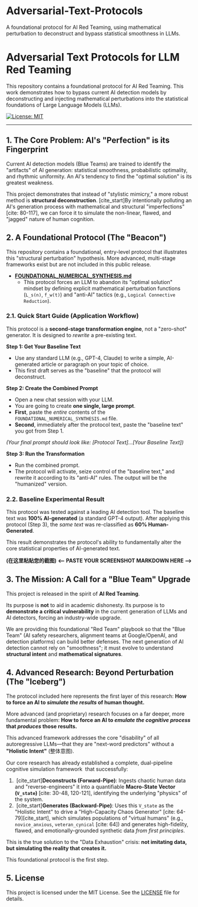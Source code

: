 # Adversarial-Text-Protocols
A foundational protocol for AI Red Teaming, using mathematical perturbation to deconstruct and bypass statistical smoothness in LLMs.
# Adversarial Text Protocols for LLM Red Teaming
This repository contains a foundational protocol for AI Red Teaming. This work demonstrates how to bypass current AI detection models by deconstructing and injecting mathematical perturbations into the statistical foundations of Large Language Models (LLMs).

[![License: MIT](https://img.shields.io/badge/License-MIT-yellow.svg)](https://opensource.org/licenses/MIT)

---

## 1. The Core Problem: AI's "Perfection" is its Fingerprint

Current AI detection models (Blue Teams) are trained to identify the "artifacts" of AI generation: statistical smoothness, probabilistic optimality, and rhythmic uniformity. An AI's tendency to find the "optimal solution" is its greatest weakness.

This project demonstrates that instead of "stylistic mimicry," a more robust method is **structural deconstruction**. [cite_start]By intentionally polluting an AI's generation process with mathematical and structural "imperfections" [cite: 80-117], we can force it to simulate the non-linear, flawed, and "jagged" nature of human cognition.

## 2. A Foundational Protocol (The "Beacon")

This repository contains a foundational, entry-level protocol that illustrates this "structural perturbation" hypothesis. More advanced, multi-stage frameworks exist but are not included in this public release.

* **[FOUNDATIONAL_NUMERICAL_SYNTHESIS.md](./FOUNDATIONAL_NUMERICAL_SYNTHESIS.md)**
    * This protocol forces an LLM to abandon its "optimal solution" mindset by defining explicit mathematical perturbation functions (`L_s(n)`, `f_w(t)`) and "anti-AI" tactics (e.g., `Logical Connective Reduction`).

### 2.1. Quick Start Guide (Application Workflow)

This protocol is a **second-stage transformation engine**, not a "zero-shot" generator. It is designed to *rewrite* a pre-existing text.

**Step 1: Get Your Baseline Text**
* Use any standard LLM (e.g., GPT-4, Claude) to write a simple, AI-generated article or paragraph on your topic of choice.
* This first draft serves as the "baseline" that the protocol will deconstruct.

**Step 2: Create the Combined Prompt**
* Open a new chat session with your LLM.
* You are going to create **one single, large prompt**.
* **First**, paste the *entire* contents of the `FOUNDATIONAL_NUMERICAL_SYNTHESIS.md` file.
* **Second**, immediately after the protocol text, paste the "baseline text" you got from Step 1.

*(Your final prompt should look like: [Protocol Text]...[Your Baseline Text])*

**Step 3: Run the Transformation**
* Run the combined prompt.
* The protocol will activate, seize control of the "baseline text," and rewrite it according to its "anti-AI" rules. The output will be the "humanized" version.

### 2.2. Baseline Experimental Result

This protocol was tested against a leading AI detection tool. The baseline text was **100% AI-generated** (a standard GPT-4 output). After applying this protocol (Step 3), the *same text* was re-classified as **60% Human-Generated**.

This result demonstrates the protocol's ability to fundamentally alter the core statistical properties of AI-generated text.

**(在这里粘贴您的截图)**
**<-- PASTE YOUR SCREENSHOT MARKDOWN HERE -->**

## 3. The Mission: A Call for a "Blue Team" Upgrade

This project is released in the spirit of **AI Red Teaming**.

Its purpose is **not** to aid in academic dishonesty. Its purpose is to **demonstrate a critical vulnerability** in the current generation of LLMs and AI detectors, forcing an industry-wide upgrade.

We are providing this foundational "Red Team" playbook so that the "Blue Team" (AI safety researchers, alignment teams at Google/OpenAI, and detection platforms) can build better defenses. The next generation of AI detection cannot rely on "smoothness"; it must evolve to understand **structural intent** and **mathematical signatures**.

## 4. Advanced Research: Beyond Perturbation (The "Iceberg")

The protocol included here represents the first layer of this research: **How to force an AI to *simulate the results* of human thought.**

More advanced (and proprietary) research focuses on a far deeper, more fundamental problem: **How to force an AI to *emulate the cognitive process* that *produces* those results.**

This advanced framework addresses the core "disability" of all autoregressive LLMs—that they are "next-word predictors" without a **"Holistic Intent"** (整体意图).

Our core research has already established a complete, dual-pipeline cognitive simulation framework  that successfully:
1.  [cite_start]**Deconstructs (Forward-Pipe)**: Ingests chaotic human data and "reverse-engineers" it into a quantifiable **Macro-State Vector (`V_state`)** [cite: 30-48, 120-121], identifying the underlying "physics" of the system.
2.  [cite_start]**Generates (Backward-Pipe)**: Uses this `V_state` as the "Holistic Intent" to drive a "High-Capacity Chaos Generator" [cite: 64-79][cite_start], which simulates populations of "virtual humans" (e.g., `novice_anxious`, `veteran_cynical` [cite: 64]) and generates high-fidelity, flawed, and emotionally-grounded synthetic data *from first principles*.

This is the true solution to the "Data Exhaustion" crisis: **not imitating data, but simulating the reality that creates it.**

This foundational protocol is the first step.

## 5. License

This project is licensed under the MIT License. See the [LICENSE](LICENSE) file for details.
